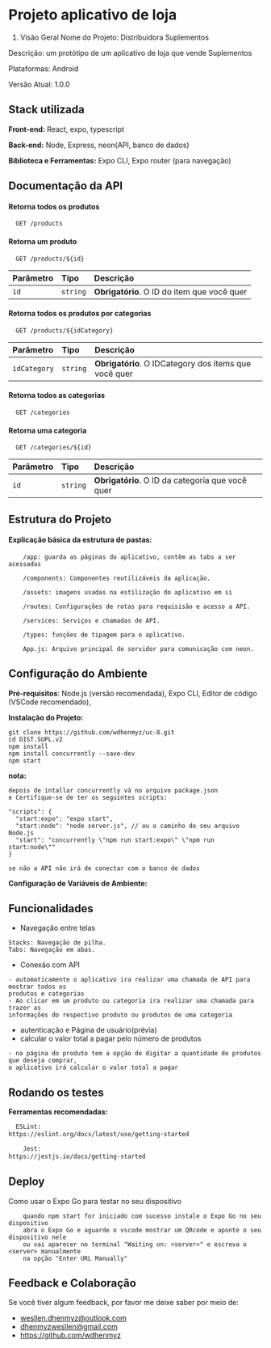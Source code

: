 
# Projeto aplicativo de loja

1. Visão Geral
Nome do Projeto: Distribuidora Suplementos 

Descrição: um protótipo de um aplicativo de loja que vende Suplementos

Plataformas: Android

Versão Atual: 1.0.0



## Stack utilizada

**Front-end:** React, expo, typescript

**Back-end:** Node, Express, neon(API, banco de dados)

**Biblioteca e Ferramentas:** Expo CLI, Expo router (para navegação)



## Documentação da API

#### Retorna todos os produtos

```http
  GET /products
```

#### Retorna um produto

```http
  GET /products/${id}
```

| Parâmetro   | Tipo       | Descrição                                   |
| :---------- | :--------- | :------------------------------------------ |
| `id`      | `string` | **Obrigatório**. O ID do item que você quer |

#### Retorna todos os produtos por categorias

```http
  GET /products/${idCategory}
```

| Parâmetro   | Tipo       | Descrição                                   |
| :---------- | :--------- | :------------------------------------------ |
| `idCategory`      | `string` | **Obrigatório**. O IDCategory dos items que você quer |

#### Retorna todos as categorias

```http
  GET /categories
```

#### Retorna uma categoria

```http
  GET /categories/${id}
```

| Parâmetro   | Tipo       | Descrição                                   |
| :---------- | :--------- | :------------------------------------------ |
| `id`      | `string` | **Obrigatório**. O ID da categoria que você quer |



## Estrutura do Projeto

#### Explicação básica da estrutura de pastas:

```http
    /app: guarda as páginas do aplicativo, contêm as tabs a ser acessadas
```
```http
    /components: Componentes reutilizáveis da aplicação.
```

```http
    /assets: imagens usadas na estilização do aplicativo em si
```

```http
    /routes: Configurações de rotas para requisisão e acesso a API.
```

```http
    /services: Serviços e chamadas de API.
```

```http
    /types: funções de tipagem para o aplicativo.
```

```http
    App.js: Arquivo principal do servidor para comunicação com neon.
```










## Configuração do Ambiente
**Pré-requisitos**:
Node.js (versão recomendada),
Expo CLI,
Editor de código (VSCode recomendado),


**Instalação do Projeto:**
```http
git clone https://github.com/wdhenmyz/uc-8.git
cd DIST.SUPL.v2
npm install 
npm install concurrently --save-dev
npm start
```

**nota:**
```http
depois de intallar concurrently vá no arquivo package.json
e Certifique-se de ter os seguintes scripts:

"scripts": {
  "start:expo": "expo start",
  "start:node": "node server.js", // ou o caminho do seu arquivo Node.js
  "start": "concurrently \"npm run start:expo\" \"npm run start:node\""
}

se não a API não irá de conectar com o banco de dados
```

**Configuração de Variáveis de Ambiente:**

## Funcionalidades

- Navegação entre telas
```http
Stacks: Navegação de pilha.
Tabs: Navegação em abas.
```

- Conexão com API
```http
- automaticamente o aplicativo ira realizar uma chamada de API para mostrar todos os
produtos e categorias
- Ao clicar em um produto ou categoria ira realizar uma chamada para trazer as 
informações do respectivo produto ou produtos de uma categoria
```

- autenticação e Página de usuário(prévia)
- calcular o valor total a pagar pelo número de produtos
```http
- na página do produto tem a opção de digitar a quantidade de produtos que deseja comprar,
o aplicativo irá calcular o valor total a pagar
```

## Rodando os testes

**Ferramentas recomendadas:** 

```bash
  ESLint:
https://eslint.org/docs/latest/use/getting-started

    Jest:
https://jestjs.io/docs/getting-started
```


## Deploy

Como usar o Expo Go para testar no seu dispositivo

```http
    quando npm start for iniciado com sucesso instale o Expo Go no seu dispositivo
    abra o Expo Go e aguarde o vscode mostrar um QRcode e aponte o seu dispositivo nele
    ou vai aparecer no terminal "Waiting on: <server>" e escreva o <server> manualmente
    na opção "Enter URL Manually"
```


## Feedback e Colaboração

Se você tiver algum feedback, por favor me deixe saber por meio de:

- wesllen.dhenmyz@outlook.com
- dhenmyzwesllen@gmail.com
- https://github.com/wdhenmyz


